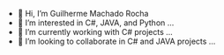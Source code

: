 - 👋 Hi, I’m Guilherme Machado Rocha
- 👀 I’m interested in C#, JAVA, and Python ...
- 🌱 I’m currently working with C# projects ...
- 💞️ I’m looking to collaborate in C# and JAVA projects ...

